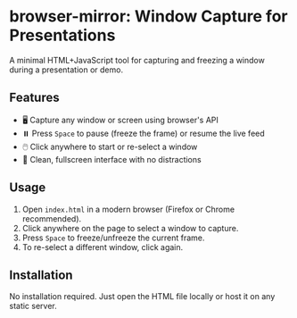 # browser-mirror: Window Capture for Presentations

A minimal HTML+JavaScript tool for capturing and freezing a window during a presentation or demo.

## Features

- 🖥️ Capture any window or screen using browser's API
- ⏸️ Press `Space` to pause (freeze the frame) or resume the live feed
- 🖱️ Click anywhere to start or re-select a window
- 🧼 Clean, fullscreen interface with no distractions

## Usage

1. Open `index.html` in a modern browser (Firefox or Chrome recommended).
2. Click anywhere on the page to select a window to capture.
3. Press `Space` to freeze/unfreeze the current frame.
4. To re-select a different window, click again.

## Installation

No installation required. Just open the HTML file locally or host it on any static server.
